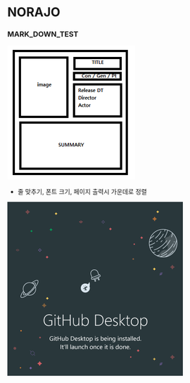 # NORAJO
### MARK_DOWN_TEST  
![Content](https://github.com/hykim-king/NORAJO/blob/main/a.png "content")
* 줄 맞추기, 폰트 크기, 페이지 출력시 가운데로 정렬
  
![깃허브](https://github.com/notlelis/PCWK_MARKDOWN/blob/main/%EA%B9%83%ED%97%88%EB%B8%8C%20%EC%9D%BC%EB%9F%AC%EC%8A%A4%ED%8A%B8.png "github")  


